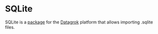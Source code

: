 # SQLite

SQLite is a [package](https://datagrok.ai/help/develop/develop#packages) for the [Datagrok](https://datagrok.ai) platform that allows importing .sqlite files.